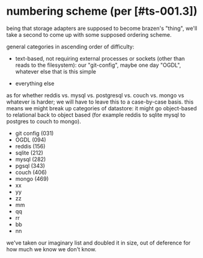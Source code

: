 # numbering scheme (per [#ts-001.3])

being that storage adapters are supposed to become brazen's "thing",
we'll take a second to come up with some supposed ordering scheme.

general categories in ascending order of difficulty:

  - text-based, not requiring external processes or sockets
    (other than reads to the filesystem): our "git-config",
    maybe one day "OGDL", whatever else that is this simple

  - everything else

as for whether reddis vs. mysql vs. postgresql vs. couch vs. mongo
vs whatever is harder; we will have to leave this to a case-by-case
basis. this means we might break up categories of datastore:
it might go object-based to relational back to object based
(for example reddis to sqlite mysql to postgres to couch to mongo).

  - git config (031)
  - OGDL (094)
  - reddis (156)
  - sqlite (212)
  - mysql (282)
  - pgsql (343)
  - couch (406)
  - mongo (469)
  - xx
  - yy
  - zz
  - mm
  - qq
  - rr
  - bb
  - nn

we've taken our imaginary list and doubled it in size, out of
deference for how much we know we don't know.
